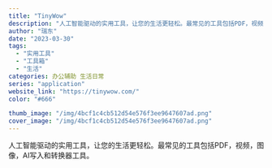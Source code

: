 ```yaml
---
title: "TinyWow"
description: "人工智能驱动的实用工具，让您的生活更轻松。最常见的工具包括PDF，视频，图像，AI写入和转换器工具。"
author: "瑞东"
date: "2023-03-30"
tags:
  - "实用工具"
  - "工具箱"
  - "生活"
categories: 办公辅助 生活日常
series: "application"
website_link: "https://tinywow.com/"
color: "#666"

thumb_image: "/img/4bcf1c4cb512d54e576f3ee9647607ad.png"
cover_image: "/img/4bcf1c4cb512d54e576f3ee9647607ad.png"
---
```


人工智能驱动的实用工具，让您的生活更轻松。最常见的工具包括PDF，视频，图像，AI写入和转换器工具。
